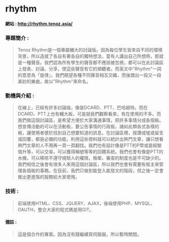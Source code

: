 # rhythm
#### 網站 :  http://rhythm.tenoz.asia/

### 專題簡介 :
> Tenoz Rhythm是一個專屬輔大的討論版。因為每位學生皆來自不同的環境背景，所以造就了各自有著各自的獨特想法，當有人講出自己所想時，那就是一種聲音。我們認為所有學生的聲音都不應該被忽視，都可以在此討論區上發表、討論、分享，使這些聲音有它的傾聽者。而英文中"Rhythm"一詞的意思為「旋律」，我們期望各種不同聲音相互交織，而後譜出一段又一段美妙的樂曲，故以"Rhythm"來命名。

### 動機與介紹 : 
>在線上，已經有許多討論版，像是DCARD、PTT、巴哈姆特。而在DCARD、PTT上也有輔大板，可是就我們觀察看來，有在使用的不多。而我們做這個討論區，是希望方便於大家溝通事情，把許多事情分成各個板。想宣傳活動的可以在活動板，要公告事情的行政板，諸如此類各式各樣的板，讓使用者便於找到自己想要知道的訊息。在討論區裡，按讚或噓或留言或回覆，都是必備的功能，利用這些資料就可以統計出熱門文章，讓只想看熱門文章的人不用再一頁一頁翻找。我們也有設計像是PTT的P幣或是經驗值升等，可以交易，可以獲得稱號等等的回饋系統。我們也會有像是PTT的水桶，可以移除不遵守規矩人的權限。檢舉、審查的制度也是不可缺少的。我們相信之後會有很多人來用這個討論區，所以我們也會有需要有板主來管理各個板的事務。在目前，我們只做到能登入能發文的階段，但之後一定會推出更進階的服務給大家使用。

### 技術 : 
>前端使用HTML、CSS、JQUERY、AJAX，後端使用PHP、MYSQL、OAUTH，整合大家的程式碼是用GIT。

#### 備註 : 
>這是個合作的專案。因為沒有錢繼續買伺服器，所以暫時關閉。
